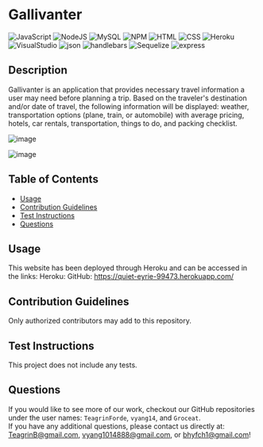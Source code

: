 # Gallivanter
  ![JavaScript](https://img.shields.io/badge/javascript-%23323330.svg?style=for-the-badge&logo=javascript&logoColor=%23F7DF1E) ![NodeJS](https://img.shields.io/badge/node.js-6DA55F?style=for-the-badge&logo=node.js&logoColor=white) ![MySQL](https://img.shields.io/badge/mysql-%2300f.svg?style=for-the-badge&logo=mysql&logoColor=white) ![NPM](https://img.shields.io/badge/NPM-%23000000.svg?style=for-the-badge&logo=npm&logoColor=white) ![HTML](https://img.shields.io/badge/html5-%23E34F26.svg?&style=for-the-badge&logo=html5&logoColor=white) ![CSS](https://img.shields.io/badge/css3-%231572B6.svg?&style=for-the-badge&logo=css3&logoColor=white) ![Heroku](https://img.shields.io/badge/heroku-%23430098.svg?&style=for-the-badge&logo=heroku&logoColor=white) ![VisualStudio](https://img.shields.io/badge/visual%20studio-%235C2D91.svg?&style=for-the-badge&logo=visual%20studio&logoColor=white) ![json](https://img.shields.io/badge/json-%23000000.svg?&style=for-the-badge&logo=json&logoColor=white) ![handlebars](https://img.shields.io/badge/Handlebars.js-f0772b?style=for-the-badge&logo=handlebarsdotjs&logoColor=black) ![Sequelize](https://img.shields.io/badge/Sequelize-52B0E7?style=for-the-badge&logo=Sequelize&logoColor=white) ![express](https://img.shields.io/badge/Express.js-000000?style=for-the-badge&logo=express&logoColor=white)

  ## Description

  Gallivanter is an application that provides necessary travel information a user may need before planning a trip. Based on the traveler's destination and/or date of travel, the following information will be displayed: weather, transportation options (plane, train, or automobile) with average pricing, hotels, car rentals, transportation, things to do, and packing checklist. 
  
  ![image](https://user-images.githubusercontent.com/101753839/182929791-806f9b86-1266-45f9-9a11-7bd14c7d80ef.png)
  
  ![image](https://user-images.githubusercontent.com/101753839/182929940-d04feb91-679f-4926-afc7-a7f8af027a4f.png)


  ## Table of Contents

  - [Usage](#usage)
  - [Contribution Guidelines](#guidelines)
  - [Test Instructions](#test)
  - [Questions](#questions)


  ## Usage

  This website has been deployed through Heroku and can be accessed in the links:
  Heroku: 
  GitHub: https://quiet-eyrie-99473.herokuapp.com/

  ## Contribution Guidelines

  Only authorized contributors may add to this repository.

  ## Test Instructions

  This project does not include any tests.
  
  ## Questions
  If you would like to see more of our work, checkout our GitHub repositories under the user names: ```TeagrinForde```, ```vyang14```, and ```Groceat```.
  <br>
  If you have any additional questions, please contact us directly at:  TeagrinB@gmail.com, vyang1014888@gmail.com, or bhyfch1@gmail.com!
